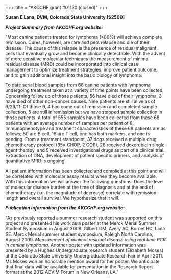 +++
title = "AKCCHF grant #01130 (closed)"
+++

**Susan E Lana, DVM, Colorado State University \[\$2500\]**

***Project Summary from AKCCHF.org website:***

"Most canine patients treated for lymphoma (\>80%) will achieve complete
remission. Cures, however, are rare and pets relapse and die of their
disease. The cause of this relapse is the presence of residual malignant
cells that eventually grow and become clinically detectable. With the
advent of more sensitive molecular techniques the measurement of minimal
residual disease (MRD) could be incorporated into clinical case
management to optimize treatment strategies; improve patient outcome,
and to gain additional insight into the basic biology of lymphoma.

To date serial blood samples from 68 canine patients with lymphoma
undergoing treatment taken at a variety of time points have been
collected. Concerning follow up of those patients, 56 have died of their
lymphoma, 3 have died of other non-cancer causes. Nine patients are
still alive as of 9/26/11. Of those 9, 4 had come out of remission and
completed sample collection, 5 are still in remission but we have
stopped sample collection in those patients. A total of 555 samples have
been collected from these 68 patients with an average number of samples
per patient of 8. Immunophenotype and treatment characteristics of these
68 patients are as follows; 50 are B cell, 16 are T cell, one has both
markers, and one is pending. From a treatment standpoint, 37 dogs
received a multiple drug chemotherapy protocol (35= CHOP, 2 COP), 26
received doxorubicin single agent therapy, and 5 received
investigational drugs as part of a clinical trial. Extraction of DNA,
development of patient specific primers, and analysis of quantitative
MRD is ongoing.

All patient information has been collected and complied at this point
and will be correlated with molecular assay results when they become
available. With this information we will answer the following questions:
Does the level of molecular disease burden at the time of diagnosis and
at the end of chemotherapy (i.e. the magnitude of decrease) correlate
with remission length and overall survival. We hypothesize that it will.

***Publication information from the AKCCHF.org website:***

"As previously reported a summer research student was supported on this
project and presented his work as a poster at the Merck Merial Summer
Student Symposium in August 2009. Gilbert DM, Avery AC, Burnet RC, Lana
SE. Merck Merial summer student symposium, Raleigh North Carolina,
August 2009. *Measurement of minimal residual disease using real time
PCR in canine lymphoma*. Another poster with updated information was
presented by a Hughes Undergraduate research student (Elizabeth Moses)
at the Colorado State University Undergraduate Research Fair in April
2011. Ms Moses won an honorable mention award for her poster. We
anticipate that final data will be available for presentation in the
Research Report format at the 2012 ACVIM Forum in New Orleans, LA."
